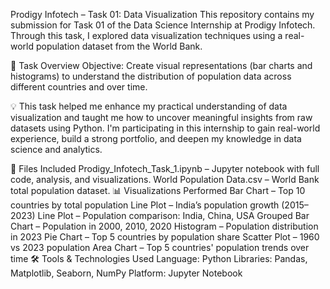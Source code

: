 Prodigy Infotech – Task 01: Data Visualization
This repository contains my submission for Task 01 of the Data Science Internship at Prodigy Infotech. Through this task, I explored data visualization techniques using a real-world population dataset from the World Bank.

📌 Task Overview
Objective: Create visual representations (bar charts and histograms) to understand the distribution of population data across different countries and over time.

💡 This task helped me enhance my practical understanding of data visualization and taught me how to uncover meaningful insights from raw datasets using Python.
I'm participating in this internship to gain real-world experience, build a strong portfolio, and deepen my knowledge in data science and analytics.

📁 Files Included
Prodigy_Infotech_Task_1.ipynb – Jupyter notebook with full code, analysis, and visualizations.
World Population Data.csv – World Bank total population dataset.
📊 Visualizations Performed
Bar Chart – Top 10 countries by total population
Line Plot – India’s population growth (2015–2023)
Line Plot – Population comparison: India, China, USA
Grouped Bar Chart – Population in 2000, 2010, 2020
Histogram – Population distribution in 2023
Pie Chart – Top 5 countries by population share
Scatter Plot – 1960 vs 2023 population
Area Chart – Top 5 countries' population trends over time
🛠️ Tools & Technologies Used
Language: Python
Libraries: Pandas, Matplotlib, Seaborn, NumPy
Platform: Jupyter Notebook
